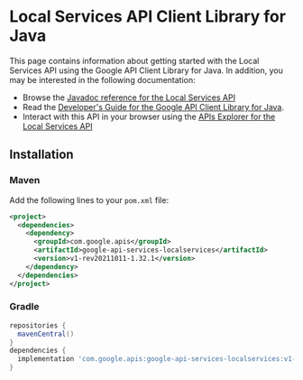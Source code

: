 # Local Services API Client Library for Java



This page contains information about getting started with the Local Services API
using the Google API Client Library for Java. In addition, you may be interested
in the following documentation:

* Browse the [Javadoc reference for the Local Services API][javadoc]
* Read the [Developer's Guide for the Google API Client Library for Java][google-api-client].
* Interact with this API in your browser using the [APIs Explorer for the Local Services API][api-explorer]

## Installation

### Maven

Add the following lines to your `pom.xml` file:

```xml
<project>
  <dependencies>
    <dependency>
      <groupId>com.google.apis</groupId>
      <artifactId>google-api-services-localservices</artifactId>
      <version>v1-rev20211011-1.32.1</version>
    </dependency>
  </dependencies>
</project>
```

### Gradle

```gradle
repositories {
  mavenCentral()
}
dependencies {
  implementation 'com.google.apis:google-api-services-localservices:v1-rev20211011-1.32.1'
}
```

[javadoc]: https://googleapis.dev/java/google-api-services-localservices/latest/index.html
[google-api-client]: https://github.com/googleapis/google-api-java-client/
[api-explorer]: https://developers.google.com/apis-explorer/#p/localservices/v1/
